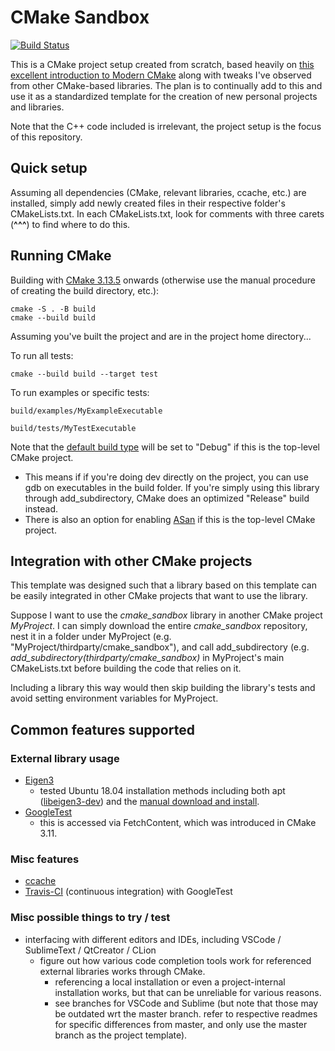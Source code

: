 # CMake Sandbox
[![Build Status](https://travis-ci.com/tedklin/cmake_sandbox.svg?branch=master)](https://travis-ci.com/tedklin/cmake_sandbox)

This is a CMake project setup created from scratch, based heavily on [this excellent introduction to Modern CMake](https://cliutils.gitlab.io/modern-cmake/) along with tweaks I've observed from other CMake-based libraries.
The plan is to continually add to this and use it as a standardized template for the creation of new personal projects and libraries.

Note that the C++ code included is irrelevant, the project setup is the focus of this repository.


## Quick setup

Assuming all dependencies (CMake, relevant libraries, ccache, etc.) are installed, simply add newly created files in their respective folder's CMakeLists.txt. In each CMakeLists.txt, look for comments with three carets (**^^^**) to find where to do this.


## Running CMake

Building with [CMake 3.13.5](https://cmake.org/cmake/help/v3.13/manual/cmake.1.html) onwards (otherwise use the manual procedure of creating the build directory, etc.):
~~~
cmake -S . -B build
cmake --build build
~~~

Assuming you've built the project and are in the project home directory...

To run all tests:
~~~
cmake --build build --target test
~~~

To run examples or specific tests:
~~~
build/examples/MyExampleExecutable

build/tests/MyTestExecutable
~~~

Note that the [default build type](https://cmake.org/cmake/help/v3.11/variable/CMAKE_BUILD_TYPE.html) will be set to "Debug" if this is the top-level CMake project.
- This means if if you're doing dev directly on the project, you can use gdb on executables in the build folder. If you're simply using this library through add_subdirectory, CMake does an optimized "Release" build instead.
- There is also an option for enabling [ASan](https://github.com/google/sanitizers/wiki/AddressSanitizer) if this is the top-level CMake project.


## Integration with other CMake projects

This template was designed such that a library based on this template can be easily integrated in other CMake projects that want to use the library.

Suppose I want to use the *cmake_sandbox* library in another CMake project *MyProject*. I can simply download the entire *cmake_sandbox* repository, nest it in a folder under MyProject (e.g. "MyProject/thirdparty/cmake_sandbox"), and call add_subdirectory (e.g. *add_subdirectory(thirdparty/cmake_sandbox)* in MyProject's main CMakeLists.txt before building the code that relies on it.

Including a library this way would then skip building the library's tests and avoid setting environment variables for MyProject.


## Common features supported

### External library usage
- [Eigen3](https://eigen.tuxfamily.org/dox/TopicCMakeGuide.html) 
  - tested Ubuntu 18.04 installation methods including both apt ([libeigen3-dev](https://packages.ubuntu.com/bionic/libeigen3-dev)) and the [manual download and install](http://eigen.tuxfamily.org/index.php?title=Main_Page).
- [GoogleTest](https://github.com/google/googletest)
  - this is accessed via FetchContent, which was introduced in CMake 3.11.

### Misc features
- [ccache](https://github.com/ccache/ccache)
- [Travis-CI](https://travis-ci.com/github/tedklin/cmake_sandbox) (continuous integration) with GoogleTest

### Misc possible things to try / test
- interfacing with different editors and IDEs, including VSCode / SublimeText / QtCreator / CLion
  - figure out how various code completion tools work for referenced external libraries works through CMake.
      - referencing a local installation or even a project-internal installation works, but that can be unreliable for various reasons.
      - see branches for VSCode and Sublime (but note that those may be outdated wrt the master branch. refer to respective readmes for specific differences from master, and only use the master branch as the project template).
